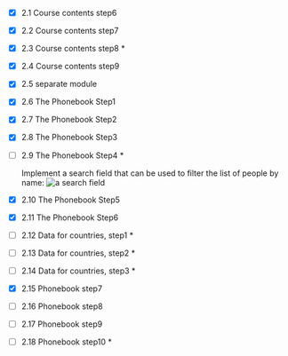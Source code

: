 - [x] 2.1 Course contents step6
- [x] 2.2 Course contents step7
- [x] 2.3 Course contents step8 *
- [x] 2.4 Course contents step9
- [x] 2.5 separate module
- [x] 2.6 The Phonebook Step1
- [x] 2.7 The Phonebook Step2
- [x] 2.8 The Phonebook Step3
- [ ] 2.9 The Phonebook Step4 *

    Implement a search field that can be used to filter the list of people by name:
    ![a search field](https://fullstackopen.com/static/4b5897029d4c9e2eb61631ca4c1a4f24/14be6/13e.png)
- [x] 2.10 The Phonebook Step5
- [x] 2.11 The Phonebook Step6
- [ ] 2.12 Data for countries, step1 *
- [ ] 2.13 Data for countries, step2 *
- [ ] 2.14 Data for countries, step3 *
- [x] 2.15 Phonebook step7
- [ ] 2.16 Phonebook step8
- [ ] 2.17 Phonebook step9
- [ ] 2.18 Phonebook step10 *